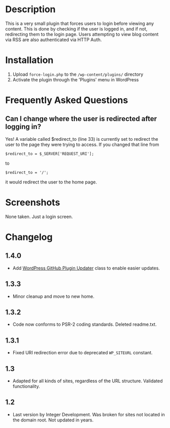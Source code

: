 Description
===========

This is a very small plugin that forces users to login before viewing any content. This is done by checking if the user is logged in, and if not, redirecting them to the login page. Users attempting to view blog content via RSS are also authenticated via HTTP Auth.

Installation
============

1. Upload `force-login.php` to the `/wp-content/plugins/` directory
2. Activate the plugin through the 'Plugins' menu in WordPress

Frequently Asked Questions
==========================

Can I change where the user is redirected after logging in?
-----------------------------------------------------------

Yes! A variable called $redirect_to (line 33) is currently set to redirect the user to the page they were trying to access. If you changed that line from

`$redirect_to = $_SERVER['REQUEST_URI'];`

to

`$redirect_to = '/';`

it would redirect the user to the home page.

Screenshots
===========

None taken. Just a login screen.

Changelog
=========

1.4.0
-----
* Add [WordPress GitHub Plugin Updater](https://github.com/radishconcepts/WordPress-GitHub-Plugin-Updater) class to enable easier updates.

1.3.3
-----
* Minor cleanup and move to new home.

1.3.2
-----
* Code now conforms to PSR-2 coding standards. Deleted readme.txt.

1.3.1
-----
* Fixed URI redirection error due to deprecated `WP_SITEURL` constant.

1.3
---
* Adapted for all kinds of sites, regardless of the URL structure. Validated functionality.

1.2
---
* Last version by Integer Development. Was broken for sites not located in the domain root. Not updated in years.
